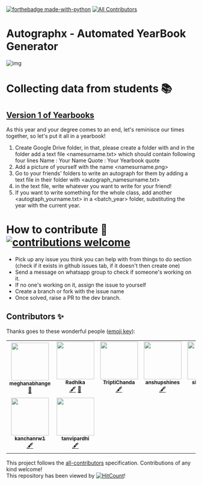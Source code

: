 [![forthebadge made-with-python](http://ForTheBadge.com/images/badges/made-with-python.svg)](https://www.python.org/)  [![All Contributors](https://img.shields.io/badge/all_contributors-9-orange.svg?style=flat-square)](#contributors-)

# Autographx - Automated YearBook Generator

![img](https://i.ibb.co/1JW1s9H/autographx-2.png)

# Collecting data from students 📚

## [Version 1 of Yearbooks](https://drive.google.com/drive/folders/1CRlQynZkcwm0FIGP911KRLKz4HxuCQ-G?usp=sharing)

As this year and your degree comes to an end, let's reminisce our times together, so let's put it all in a yearbook!

1. Create Google Drive folder, in that, please create a folder with  <namesurname> and in the folder add a text file <namesurname.txt> which should contain following four lines
Name : Your Name
Quote : Your Yearbook quote
2. Add a picture of yourself with the name <namesurname.png>
3. Go to your friends' folders to write an autograph for them by adding a text file in their folder with <autograph_namesurname.txt>
4. in the text file, write whatever you want to write for your friend! 
5. If you want to write something for the whole class, add another <autogtaph_yourname.txt> in a <batch_year> folder, substituting the year with the current year. 

# How to contribute 🤝 [![contributions welcome](https://img.shields.io/badge/contributions-welcome-brightgreen.svg?style=flat)](https://github.com/dwyl/esta/issues)
- Pick up any issue you think you can help with from things to do section (check if it exists in github issues tab, if it doesn't then create one)
- Send a message on whatsapp group to check if someone's working on it. 
- If no one's working on it, assign the issue to yourself
- Create a branch or fork with the issue name
- Once solved, raise a PR to the dev branch. 


## Contributors ✨ 

Thanks goes to these wonderful people ([emoji key](https://allcontributors.org/docs/en/emoji-key)):

<!-- ALL-CONTRIBUTORS-LIST:START - Do not remove or modify this section -->
<!-- prettier-ignore-start -->
<!-- markdownlint-disable -->
<table>
  <tr>
    <td align="center"><a href="https://github.com/meghanabhange"><img src="https://avatars1.githubusercontent.com/u/34004739?v=4" width="100px;" alt=""/><br /><sub><b>meghanabhange</b></sub></a><br /><a href="#ideas-meghanabhange" title="Ideas, Planning, & Feedback">🤔</a></td>
    <td align="center"><a href="https://github.com/radhikasethi2011"><img src="https://avatars1.githubusercontent.com/u/44310177?v=4" width="100px;" alt=""/><br /><sub><b>Radhika</b></sub></a><br /><a href="#content-radhikasethi2011" title="Content">🖋</a> <a href="https://github.com/meghanabhange/autographx/commits?author=radhikasethi2011" title="Documentation">📖</a></td>
    <td align="center"><a href="https://github.com/TriptiChanda"><img src="https://avatars2.githubusercontent.com/u/29086785?v=4" width="100px;" alt=""/><br /><sub><b>TriptiChanda</b></sub></a><br /><a href="#content-TriptiChanda" title="Content">🖋</a></td>
    <td align="center"><a href="https://github.com/anshupshines"><img src="https://avatars1.githubusercontent.com/u/31989646?v=4" width="100px;" alt=""/><br /><sub><b>anshupshines</b></sub></a><br /><a href="#content-anshupshines" title="Content">🖋</a></td>
    <td align="center"><a href="https://github.com/shriya1726"><img src="https://avatars3.githubusercontent.com/u/34515028?v=4" width="100px;" alt=""/><br /><sub><b>shriya1726</b></sub></a><br /><a href="#content-shriya1726" title="Content">🖋</a></td>
    <td align="center"><a href="https://github.com/Alankriti3107"><img src="https://avatars3.githubusercontent.com/u/66322193?v=4" width="100px;" alt=""/><br /><sub><b>Alankriti3107</b></sub></a><br /><a href="#content-Alankriti3107" title="Content">🖋</a></td>
    <td align="center"><a href="https://github.com/Kajal-Makhija"><img src="https://avatars1.githubusercontent.com/u/66322882?v=4" width="100px;" alt=""/><br /><sub><b>Kajal-Makhija</b></sub></a><br /><a href="https://github.com/meghanabhange/autographx/commits?author=Kajal-Makhija" title="Documentation">📖</a></td>
  </tr>
  <tr>
    <td align="center"><a href="https://github.com/kanchanrw1"><img src="https://avatars2.githubusercontent.com/u/66323055?v=4" width="100px;" alt=""/><br /><sub><b>kanchanrw1</b></sub></a><br /><a href="#content-kanchanrw1" title="Content">🖋</a></td>
    <td align="center"><a href="https://github.com/tanvipardhi"><img src="https://avatars3.githubusercontent.com/u/65395623?v=4" width="100px;" alt=""/><br /><sub><b>tanvipardhi</b></sub></a><br /><a href="#content-tanvipardhi" title="Content">🖋</a></td>
  </tr>
</table>

<!-- markdownlint-enable -->
<!-- prettier-ignore-end -->
<!-- ALL-CONTRIBUTORS-LIST:END -->

This project follows the [all-contributors](https://github.com/all-contributors/all-contributors) specification. Contributions of any kind welcome!
</br>
This repository has been viewed by [![HitCount](http://hits.dwyl.com/meghanabhange/autographx.svg)](http://hits.dwyl.com/meghanabhange/autographx)!

